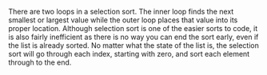 There are two loops in a selection sort. The inner loop finds the next smallest or largest value while the outer loop places that value into its proper location. Although selection sort is one of the easier sorts to code, it is also fairly inefficient as there is no way you can end the sort early, even if the list is already sorted. No matter what the state of the list is, the selection sort will go through each index, starting with zero, and sort each element through to the end.

